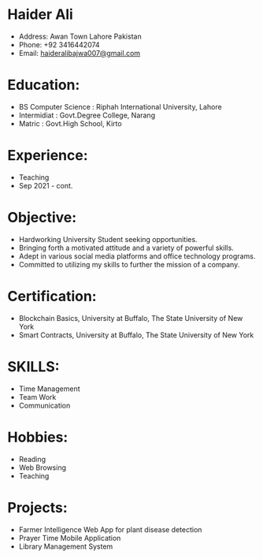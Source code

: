 # Haider Ali 

* Address: Awan Town Lahore Pakistan
* Phone:  +92 3416442074
* Email:   haideralibajwa007@gmail.com   

# Education:

* BS Computer Science  : Riphah International University, Lahore 
* Intermidiat          : Govt.Degree College, Narang
* Matric               : Govt.High School, Kirto

# Experience:
* Teaching
* Sep 2021 - cont.

# Objective:

* Hardworking University Student seeking opportunities. 
* Bringing forth a motivated attitude and a variety of powerful skills.    
* Adept in various social media platforms and office technology programs. 
* Committed to utilizing my skills to further the mission of a company.

# Certification:

* Blockchain Basics, University at Buffalo, The State University of New York
* Smart Contracts, University at Buffalo, The State University of New York

# SKILLS:

* Time Management
* Team Work
* Communication

# Hobbies:

* Reading
* Web Browsing
* Teaching

# Projects:

* Farmer Intelligence Web App for plant disease detection
* Prayer Time Mobile Application
* Library Management System 





